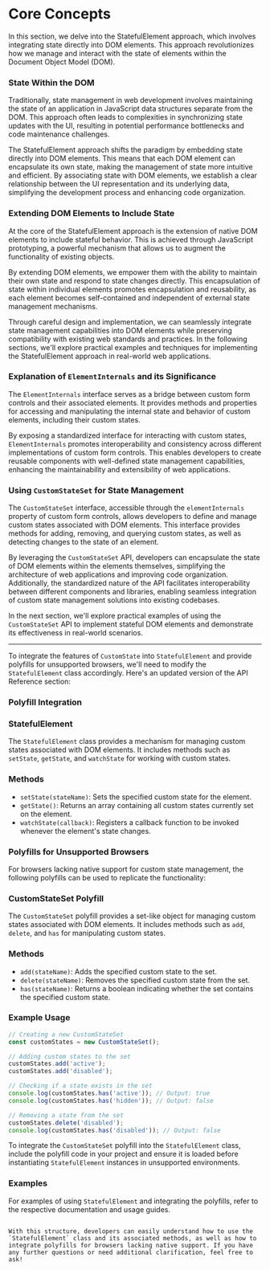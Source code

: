 # Core Concepts

In this section, we delve into the StatefulElement approach, which involves integrating state directly into DOM elements. This approach revolutionizes how we manage and interact with the state of elements within the Document Object Model (DOM).

### State Within the DOM

Traditionally, state management in web development involves maintaining the state of an application in JavaScript data structures separate from the DOM. This approach often leads to complexities in synchronizing state updates with the UI, resulting in potential performance bottlenecks and code maintenance challenges.

The StatefulElement approach shifts the paradigm by embedding state directly into DOM elements. This means that each DOM element can encapsulate its own state, making the management of state more intuitive and efficient. By associating state with DOM elements, we establish a clear relationship between the UI representation and its underlying data, simplifying the development process and enhancing code organization.

### Extending DOM Elements to Include State

At the core of the StatefulElement approach is the extension of native DOM elements to include stateful behavior. This is achieved through JavaScript prototyping, a powerful mechanism that allows us to augment the functionality of existing objects.

By extending DOM elements, we empower them with the ability to maintain their own state and respond to state changes directly. This encapsulation of state within individual elements promotes encapsulation and reusability, as each element becomes self-contained and independent of external state management mechanisms.

Through careful design and implementation, we can seamlessly integrate state management capabilities into DOM elements while preserving compatibility with existing web standards and practices. In the following sections, we'll explore practical examples and techniques for implementing the StatefulElement approach in real-world web applications.

### Explanation of `ElementInternals` and its Significance

The `ElementInternals` interface serves as a bridge between custom form controls and their associated elements. It provides methods and properties for accessing and manipulating the internal state and behavior of custom elements, including their custom states.

By exposing a standardized interface for interacting with custom states, `ElementInternals` promotes interoperability and consistency across different implementations of custom form controls. This enables developers to create reusable components with well-defined state management capabilities, enhancing the maintainability and extensibility of web applications.

### Using `CustomStateSet` for State Management

The `CustomStateSet` interface, accessible through the `elementInternals` property of custom form controls, allows developers to define and manage custom states associated with DOM elements. This interface provides methods for adding, removing, and querying custom states, as well as detecting changes to the state of an element.

By leveraging the `CustomStateSet` API, developers can encapsulate the state of DOM elements within the elements themselves, simplifying the architecture of web applications and improving code organization. Additionally, the standardized nature of the API facilitates interoperability between different components and libraries, enabling seamless integration of custom state management solutions into existing codebases.

In the next section, we'll explore practical examples of using the `CustomStateSet` API to implement stateful DOM elements and demonstrate its effectiveness in real-world scenarios.

---

To integrate the features of `CustomState` into `StatefulElement` and provide polyfills for unsupported browsers, we'll need to modify the `StatefulElement` class accordingly. Here's an updated version of the API Reference section:

### Polyfill Integration

### StatefulElement

The `StatefulElement` class provides a mechanism for managing custom states associated with DOM elements. It includes methods such as `setState`, `getState`, and `watchState` for working with custom states.

### Methods

- `setState(stateName)`: Sets the specified custom state for the element.
- `getState()`: Returns an array containing all custom states currently set on the element.
- `watchState(callback)`: Registers a callback function to be invoked whenever the element's state changes.

### Polyfills for Unsupported Browsers

For browsers lacking native support for custom state management, the following polyfills can be used to replicate the functionality:

### CustomStateSet Polyfill

The `CustomStateSet` polyfill provides a set-like object for managing custom states associated with DOM elements. It includes methods such as `add`, `delete`, and `has` for manipulating custom states.

### Methods

- `add(stateName)`: Adds the specified custom state to the set.
- `delete(stateName)`: Removes the specified custom state from the set.
- `has(stateName)`: Returns a boolean indicating whether the set contains the specified custom state.

### Example Usage

```jsx
// Creating a new CustomStateSet
const customStates = new CustomStateSet();

// Adding custom states to the set
customStates.add('active');
customStates.add('disabled');

// Checking if a state exists in the set
console.log(customStates.has('active')); // Output: true
console.log(customStates.has('hidden')); // Output: false

// Removing a state from the set
customStates.delete('disabled');
console.log(customStates.has('disabled')); // Output: false
```

To integrate the `CustomStateSet` polyfill into the `StatefulElement` class, include the polyfill code in your project and ensure it is loaded before instantiating `StatefulElement` instances in unsupported environments.

### Examples

For examples of using `StatefulElement` and integrating the polyfills, refer to the respective documentation and usage guides.

```

With this structure, developers can easily understand how to use the `StatefulElement` class and its associated methods, as well as how to integrate polyfills for browsers lacking native support. If you have any further questions or need additional clarification, feel free to ask!
```